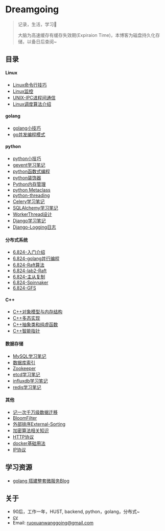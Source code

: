 # Dreamgoing

>记录，生活，学习:apple:  
>
>大脑为高速缓存有缓存失效期(Expiraion Time)，本博客为磁盘持久化存储，以备日后查阅~



## 目录

#### Linux

+ [Linux命令行技巧](./Linux命令行技巧.html)
+ [Linux监控](./Linux监控.html)
+ [UNIX-IPC进程间通信](./UNIX-IPC进程间通信.html)
+ [Linux调度算法介绍](./调度算法介绍.html)

#### golang

+ [golang小技巧](./golang小技巧.html)
+ [go并发编程模式](./go并发编程模式.html)

#### python

+ [python小技巧](./python小技巧.html)
+ [gevent学习笔记](./gevent学习笔记.html)
+ [python函数式编程](./python函数式编程.html)
+ [python装饰器](./Python装饰器.html)
+ [Python内存管理](./Python内存管理.html)
+ [python Metaclass](./Python-metaclass.html)
+ [python-threading](./Python-threading.html)
+ [Celery学习笔记](./Celery学习笔记.html)
+ [SQLAIchemy学习笔记](./SQLAIchemy学习笔记.html)
+ [WorkerThread设计](./WorkerThread设计.html)
+ [Django学习笔记](./Django学习笔记.html)
+ [Django-Logging日志](./Django-Logging日志.html)


#### 分布式系统

+ [6.824-入门介绍](./分布式系统6.824-入门介绍.html)
+ [6.824-golang并行编程](./6.824-golang并行编程.html)
+ [6.824-Raft算法](./分布式系统6.824-Raft.html)
+ [6.824-lab2-Raft](./分布式系统6.824-lab2-Raft.html)
+ [6.824-主从复制](./分布式系统6.824-主从复制.html)
+ [6.824-Spinnaker](./分布式系统6.824-Spinnaker.html)
+ [6.824-GFS](./分布式系统6.824-GFS.html)


#### C++

+ [C++对象模型与内存结构](c++对象模型与内存结构.html)
+ [C++多态实现](./C++多态实现.html)
+ [C++抽象类和纯虚函数](C++抽象类和纯虚函数.html)
+ [C++智能指针](./C++智能指针.html)

#### 数据存储
+ [MySQL学习笔记](./mysql学习笔记.html)
+ [数据库索引](./数据库索引.html)
+ [Zookeeper](./Zookeeper.html)
+ [etcd学习笔记](./etcd学习笔记.html)
+ [influxdb学习笔记](./influxdb学习笔记.html)
+ [redis学习笔记](./redis学习笔记.html)

#### 其他

+ [记一次千万级数据迁移](./记一次千万级数据迁移.html)
+ [BloomFilter](./BloomFilter.html)
+ [外部排序External-Sorting](./外部排序External-Sorting.html)
+ [加密算法相关知识](./加密算法相关知识.html)
+ [HTTP协议](./HTTP协议.html)
+ [docker基础用法](./docker基础用法.html)
+ [IP协议](./IP协议.html)

## 学习资源

+ [golang 搭建整套微服务Blog](http://callistaenterprise.se/blogg/teknik/2017/02/17/go-blog-series-part1/)

## 关于

+ 90后，工作一年，HUST,  backend,  python，golang，分布式~ 
+ [cv](./resume.pdf)
+ Email: ruoxuanwanggoing@gmail.com




